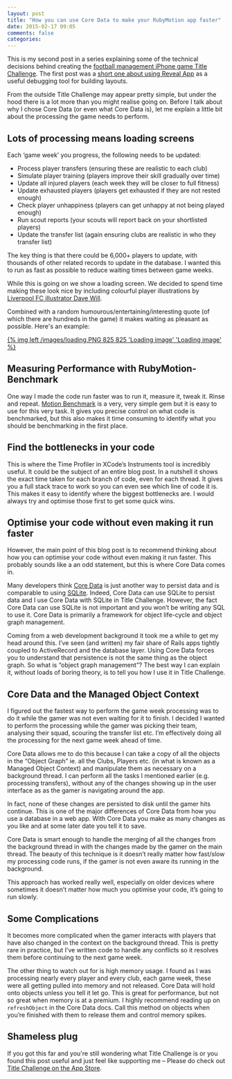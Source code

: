 ```yaml
---
layout: post
title: "How you can use Core Data to make your RubyMotion app faster"
date: 2015-02-17 09:05
comments: false
categories: 
---
```


This is my second post in a series explaining some of the technical decisions behind creating the [football management iPhone game Title Challenge](http://www.titlechallenge.com). The first post was a [short one about using Reveal App](http://localhost:4000/blog/2015/02/13/using-reveal-app-to-build-a-rubymotion-football-manager-game/) as a useful debugging tool for building layouts.

From the outside Title Challenge may appear pretty simple, but under the hood there is a lot more than you might realise going on. Before I talk about why I chose Core Data (or even what Core Data is), let me explain a little bit about the processing the game needs to perform.

## Lots of processing means loading screens

Each ‘game week’ you progress, the following needs to be updated:

* Process player transfers (ensuring these are realistic to each club)
* Simulate player training (players improve their skill gradually over time)
* Update all injured players (each week they will be closer to full fitness)
* Update exhausted players (players get exhausted if they are not rested enough)
* Check player unhappiness (players can get unhappy at not being played enough)
* Run scout reports (your scouts will report back on your shortlisted players)
* Update the transfer list (again ensuring clubs are realistic in who they transfer list)

The key thing is that there could be 6,000+ players to update, with thousands of other related records to update in the database. I wanted this to run as fast as possible to reduce waiting times between game weeks.

While this is going on we show a loading screen. We decided to spend time making these look nice by including colourful player illustrations by [Liverpool FC illustrator Dave Will](http://davewilldesign.com/#/lfc-postcard-series-1314/).

Combined with a random humourous/entertaining/interesting quote (of which there are hundreds in the game) it makes waiting as pleasant as possible. Here's an example:

<a href="/images/loading.PNG" target="_blank">{% img left /images/loading.PNG 825 825 'Loading image' 'Loading image' %}</a>
&nbsp;
## Measuring Performance with RubyMotion-Benchmark

One way I made the code run faster was to run it, measure it, tweak it. Rinse and repeat. [Motion Benchmark](https://github.com/Watson1978/RubyMotion-Benchmark) is a very, very simple gem but it is easy to use for this very task. It gives you precise control on what code is benchmarked, but this also makes it time consuming to identify what you should be benchmarking in the first place.

## Find the bottlenecks in your code

This is where the Time Profiler in XCode’s Instruments tool is incredibly useful. It could be the subject of an entire blog post. In a nutshell it shows the exact time taken for each branch of code, even for each thread. It gives you a full stack trace to work so you can even see which line of code it is. This makes it easy to identify where the biggest bottlenecks are. I would always try and optimise those first to get some quick wins.

## Optimise your code without even making it run faster

However, the main point of this blog post is to recommend thinking about how you can optimise your code without even making it run faster. This probably sounds like a an odd statement, but this is where Core Data comes in.

Many developers think [Core Data](http://en.wikipedia.org/wiki/Core_Data) is just another way to persist data and is comparable to using [SQLite](http://www.sqlite.org/). Indeed, Core Data can use SQLite to persist data and I use Core Data with SQLite in Title Challenge. However, the fact Core Data can use SQLite is not important and you won’t be writing any SQL to use it. Core Data is primarily a framework for object life-cycle and object graph management.

Coming from a web development background it took me a while to get my head around this. I’ve seen (and written) my fair share of Rails apps tightly coupled to ActiveRecord and the database layer. Using Core Data forces you to understand that persistence is not the same thing as the object graph. So what is “object graph management”? The best way I can explain it, without loads of boring theory, is to tell you how I use it in Title Challenge.

## Core Data and the Managed Object Context

I figured out the fastest way to perform the game week processing was to do it while the gamer was not even waiting for it to finish. I decided I wanted to perform the processing while the gamer was picking their team, analysing their squad, scouring the transfer list etc. I’m effectively doing all the processing for the next game week ahead of time.

Core Data allows me to do this because I can take a copy of all the objects in the “Object Graph” ie. all the Clubs, Players etc. (in what is known as a Managed Object Context) and manipulate them as necessary on a background thread. I can perform all the tasks I mentioned earlier (e.g. processing transfers), without any of the changes showing up in the user interface as as the gamer is navigating around the app.

In fact, none of these changes are persisted to disk until the gamer hits continue. This is one of the major differences of Core Data from how you use a database in a web app. With Core Data you make as many changes as you like and at some later date you tell it to save.

Core Data is smart enough to handle the merging of all the changes from the background thread in with the changes made by the gamer on the main thread. The beauty of this technique is it doesn’t really matter how fast/slow my processing code runs, if the gamer is not even aware its running in the background.

This approach has worked really well, especially on older devices where sometimes it doesn’t matter how much you optimise your code, it’s going to run slowly.

## Some Complications

It becomes more complicated when the gamer interacts with players that have also changed in the context on the background thread. This is pretty rare in practice, but I’ve written code to handle any conflicts so it resolves them before continuing to the next game week.

The other thing to watch out for is high memory usage. I found as I was processing nearly every player and every club, each game week, these were all getting pulled into memory and not released. Core Data will hold onto objects unless you tell it let go. This is great for performance, but not so great when memory is at a premium. I highly recommend reading up on `refreshObject` in the Core Data docs. Call this method on objects when you’re finished with them to release them and control memory spikes.

## Shameless plug

If you got this far and you're still wondering what Title Challenge is or you found this post useful and just feel like supporting me – Please do check out [Title Challenge on the App Store](http://itunes.apple.com/app/id959982756).






